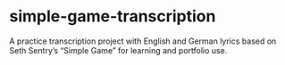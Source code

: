 # simple-game-transcription
A practice transcription project with English and German lyrics based on Seth Sentry’s “Simple Game” for learning and portfolio use.
